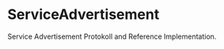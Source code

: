 ServiceAdvertisement
====================

Service Advertisement Protokoll and Reference Implementation.
